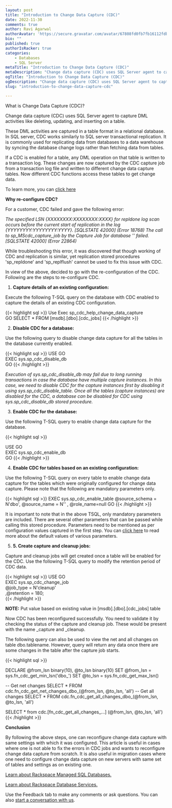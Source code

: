 ```yaml
---
layout: post
title: "Introduction to Change Data Capture (CDC)"
date: 2022-11-30
comments: true
author: Ravi Agarwal
authorAvatar: 'https://secure.gravatar.com/avatar/67808fd0fb7fb16112fdb8e9c6e93e67'
bio: ""
published: true
authorIsRacker: true
categories:
    - Databases
    - SQL Server
metaTitle: "Introduction to Change Data Capture (CDC)"
metaDescription: "Change data capture (CDC) uses SQL Server agent to capture DML activities like deleting, updating, and inserting on a table."
ogTitle: "Introduction to Change Data Capture (CDC)"
ogDescription: "Change data capture (CDC) uses SQL Server agent to capture DML activities like deleting, updating, and inserting on a table."
slug: "introduction-to-change-data-capture-cdc"

---
```


What is Change Data Capture (CDC)?
 
Change data capture (CDC) uses SQL Server agent to capture DML activities like deleting, updating, and inserting on a table.


<!--more-->

 These DML activities are captured in a table format in a relational database. In SQL server, CDC works similarly to SQL server transactional replication. It is commonly used for replicating data from databases to a data warehouse by syncing the database change logs rather than fetching data from tables.

If a CDC is enabled for a table, any DML operation on that table is written to a transaction log. These changes are now captured by the CDC capture job from a transaction log file and written to different change data capture tables. Now different CDC functions access these tables to get change data.

To learn more, you can [click here](https://learn.microsoft.com/en-us/sql/relational-databases/track-changes/about-change-data-capture-sql-server?view=sql-server-ver16)


**Why re-configure CDC?**

For a customer, CDC failed and gave the following error:

*The specified LSN {XXXXXXXX:XXXXXXXX:XXXX} for repldone log scan occurs before the current start of replication in the log {YYYYYYYY:YYYYYYYY:YYYY}. [SQLSTATE 42000] (Error 18768) The call to sp_MScdc_capture_job by the Capture Job for database '<DBName>' failed. [SQLSTATE 42000] (Error 22864)*


While troubleshooting this error, it was discovered that though working of CDC and replication is similar, yet replication stored procedures 'sp_repldone' and 'sp_replflush' cannot be used to fix this issue with CDC.
 
In view of the above, decided to go with the re-configuration of the CDC. Following are the steps to re-configure CDC.

1. **Capture details of an existing configuration:**

Execute the following T-SQL query on the database with CDC enabled to capture the details of an existing CDC configuration.
 
{{< highlight sql >}}
Use <DBName>
Exec sp_cdc_help_change_data_capture  
GO
SELECT *  FROM [msdb].[dbo].[cdc_jobs]
{{< /highlight >}}

2. **Disable CDC for a database:**

Use the following query to disable change data capture for all the tables in the database currently enabled.

{{< highlight sql >}}
USE <DBName>
GO  
EXEC sys.sp_cdc_disable_db  
GO
{{< /highlight >}}

*Execution of sys.sp_cdc_disable_db may fail due to long running transactions in case the database have multiple capture instances. In this case, we need to disable CDC for the capture instances first by disabling it using sys.sp_cdc_disable_table. Once all the tables (capture instances) are disabled for the CDC, a database can be disabled for CDC using sys.sp_cdc_disable_db stored procedure.*

3. **Enable CDC for the database:**  

Use the following T-SQL query to enable change data capture for the database.

{{< highlight sql >}}

USE <DBName>
GO  
EXEC sys.sp_cdc_enable_db  
GO
{{< /highlight >}}

4. **Enable CDC for tables based on an existing configuration:**

Use the following T-SQL query on every table to enable change data capture for the tables which were originally configured for change data capture.  Please note that the following are mandatory parameters only.

{{< highlight sql >}}
EXEC sys.sp_cdc_enable_table  @source_schema = N'dbo',  @source_name   = N'<TableName>' , @role_name=null
GO
{{< /highlight >}}

It is important to note that in the above TSQL, only mandatory parameters are included. There are several other parameters that can be passed while calling this stored procedure. Parameters need to be mentioned as per configuration values captured in the first step. You can [click here](https://learn.microsoft.com/en-us/sql/relational-databases/system-stored-procedures/sys-sp-cdc-enable-table-transact-sql?view=sql-server-ver16) to read more about the default values of various parameters.

5. **5.	Create capture and cleanup jobs:**

Capture and cleanup jobs will get created once a table will be enabled for the CDC. Use the following T-SQL query to modify the retention period of CDC data.

{{< highlight sql >}}
USE <DBName>
GO  
EXEC sys.sp_cdc_change_job  
     @job_type = N'cleanup'  
    ,@retention = 180;   
{{< /highlight >}}

**NOTE:** Put value based on existing value in [msdb].[dbo].[cdc_jobs] table
 
Now CDC has been reconfigured successfully. You need to validate it by checking the status of the capture and cleanup job. These would be present with the name <DBNAME>_capture and <DBName>_cleanup.

The following query can also be used to view the net and all changes on table dbo.tablename. However, query will return any data once there are some changes in the table after the capture job starts.

{{< highlight sql >}}

DECLARE @from_lsn binary(10), @to_lsn binary(10)
SET @from_lsn = sys.fn_cdc_get_min_lsn('dbo_<tablename>')
SET @to_lsn = sys.fn_cdc_get_max_lsn()
 
-- Get net changes
SELECT * FROM cdc.fn_cdc_get_net_changes_dbo_<tablename>(@from_lsn, @to_lsn, 'all')
-- Get all changes
SELECT * FROM cdc.fn_cdc_get_all_changes_dbo_<tablename>(@from_lsn, @to_lsn, 'all')
 
SELECT * from cdc.[fn_cdc_get_all_changes_...] (@from_lsn, @to_lsn, 'all')
{{< /highlight >}}

**Conclusion**

By following the above steps, one can reconfigure change data capture with same settings with which it was configured. This article is useful in cases where one is not able to fix the errors in CDC jobs and wants to reconfigure change data capture from scratch. It is also useful in migration cases where one need to configure change data capture on new servers with same set of tables and settings as on existing one.


<a class="cta purple" id="cta" href="https://www.rackspace.com/data/managed-sql">Learn about Rackspace Managed SQL Databases.</a>

<a class="cta purple" id="cta" href="https://www.rackspace.com/data/databases"> Learn about Rackspace Database Services.</a>

Use the Feedback tab to make any comments or ask questions. You can also
[start a conversation with us](https://www.rackspace.com/contact).